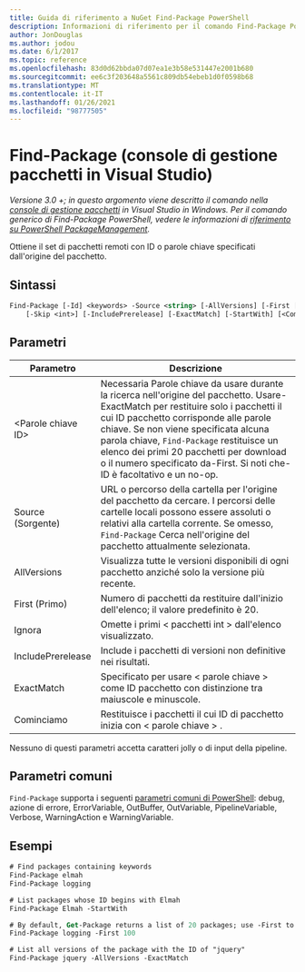 ```yaml
---
title: Guida di riferimento a NuGet Find-Package PowerShell
description: Informazioni di riferimento per il comando Find-Package PowerShell nella console di gestione pacchetti NuGet in Visual Studio.
author: JonDouglas
ms.author: jodou
ms.date: 6/1/2017
ms.topic: reference
ms.openlocfilehash: 83d0d62bbda07d07ea1e3b58e531447e2001b680
ms.sourcegitcommit: ee6c3f203648a5561c809db54ebeb1d0f0598b68
ms.translationtype: MT
ms.contentlocale: it-IT
ms.lasthandoff: 01/26/2021
ms.locfileid: "98777505"
---
```

# <a name="find-package-package-manager-console-in-visual-studio"></a>Find-Package (console di gestione pacchetti in Visual Studio)

*Versione 3.0 +; in questo argomento viene descritto il comando nella [console di gestione pacchetti](../../consume-packages/install-use-packages-powershell.md) in Visual Studio in Windows. Per il comando generico di Find-Package PowerShell, vedere le informazioni di [riferimento su PowerShell PackageManagement](/powershell/module/packagemanagement/?view=powershell-6).*

Ottiene il set di pacchetti remoti con ID o parole chiave specificati dall'origine del pacchetto.

## <a name="syntax"></a>Sintassi

```ps
Find-Package [-Id] <keywords> -Source <string> [-AllVersions] [-First [<int>]]
    [-Skip <int>] [-IncludePrerelease] [-ExactMatch] [-StartWith] [<CommonParameters>]
```

## <a name="parameters"></a>Parametri

| Parametro | Descrizione |
| --- | --- |
| &lt;Parole chiave ID&gt; | Necessaria Parole chiave da usare durante la ricerca nell'origine del pacchetto. Usare-ExactMatch per restituire solo i pacchetti il cui ID pacchetto corrisponde alle parole chiave. Se non viene specificata alcuna parola chiave, `Find-Package` restituisce un elenco dei primi 20 pacchetti per download o il numero specificato da-First. Si noti che-ID è facoltativo e un no-op. |
| Source (Sorgente) | URL o percorso della cartella per l'origine del pacchetto da cercare. I percorsi delle cartelle locali possono essere assoluti o relativi alla cartella corrente. Se omesso, `Find-Package` Cerca nell'origine del pacchetto attualmente selezionata. |
| AllVersions | Visualizza tutte le versioni disponibili di ogni pacchetto anziché solo la versione più recente. |
| First (Primo) | Numero di pacchetti da restituire dall'inizio dell'elenco; il valore predefinito è 20. |
| Ignora | Omette i primi &lt; pacchetti int &gt; dall'elenco visualizzato.  |
| IncludePrerelease | Include i pacchetti di versioni non definitive nei risultati. |
| ExactMatch | Specificato per usare &lt; parole chiave &gt; come ID pacchetto con distinzione tra maiuscole e minuscole. |
| Cominciamo | Restituisce i pacchetti il cui ID di pacchetto inizia con &lt; parole chiave &gt; . |

Nessuno di questi parametri accetta caratteri jolly o di input della pipeline.

## <a name="common-parameters"></a>Parametri comuni

`Find-Package` supporta i seguenti [parametri comuni di PowerShell](/powershell/module/microsoft.powershell.core/about/about_commonparameters): debug, azione di errore, ErrorVariable, OutBuffer, OutVariable, PipelineVariable, Verbose, WarningAction e WarningVariable.

## <a name="examples"></a>Esempi

```ps
# Find packages containing keywords
Find-Package elmah
Find-Package logging

# List packages whose ID begins with Elmah
Find-Package Elmah -StartWith

# By default, Get-Package returns a list of 20 packages; use -First to show more
Find-Package logging -First 100

# List all versions of the package with the ID of "jquery"
Find-Package jquery -AllVersions -ExactMatch
```